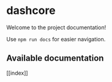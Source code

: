 # dashcore

Welcome to the project documentation!

Use `npm run docs` for easier navigation.

## Available documentation

[[index]]
